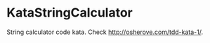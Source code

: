KataStringCalculator
====================

String calculator code kata. Check http://osherove.com/tdd-kata-1/.
